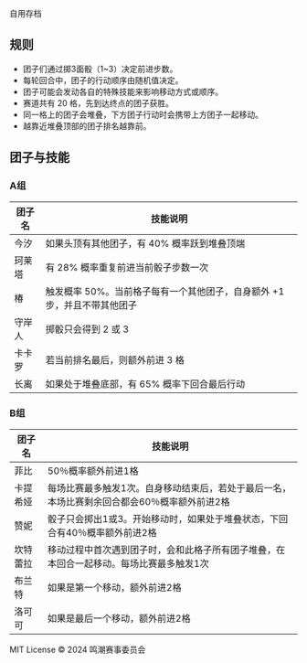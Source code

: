 <!--
 * @Author: leader one“
 * 
 * git config --global user.name leader sunyun0233@gmail.com
 * @Date: 2025-05-14 20:28:03
 * @LastEditors: leader one“
 * 
 * git config --global user.name leader sunyun0233@gmail.com
 * @LastEditTime: 2025-05-16 12:20:08
 * @FilePath: \wuwa_race\README.md
 * @Description: 这是默认设置,请设置`customMade`, 打开koroFileHeader查看配置 进行设置: https://github.com/OBKoro1/koro1FileHeader/wiki/%E9%85%8D%E7%BD%AE
-->
自用存档

## 规则

- 团子们通过掷3面骰（1~3）决定前进步数。
- 每轮回合中，团子的行动顺序由随机值决定。
- 团子可能会发动各自的特殊技能来影响移动方式或顺序。
- 赛道共有 20 格，先到达终点的团子获胜。
- 同一格上的团子会堆叠，下方团子行动时会携带上方团子一起移动。
- 越靠近堆叠顶部的团子排名越靠前。

## 团子与技能
### A组

| 团子名   | 技能说明 |
|--------|---------------------------|
| 今汐   | 如果头顶有其他团子，有 40% 概率跃到堆叠顶端 |
| 珂莱塔 | 有 28% 概率重复前进当前骰子步数一次 |
| 椿     | 触发概率 50%。当前格子每有一个其他团子，自身额外 +1 步，并且不带其他团子 |
| 守岸人 | 掷骰只会得到 2 或 3 |
| 卡卡罗 | 若当前排名最后，则额外前进 3 格 |
| 长离   | 如果处于堆叠底部，有 65% 概率下回合最后行动 |

### B组

| 团子名   | 技能说明 |
|--------|---------------------------|
| 菲比   | 50％概率额外前进1格 |
| 卡提希娅 | 每场比赛最多触发1次。自身移动结束后，若处于最后一名，本场比赛剩余回合都会60％概率额外前进2格 |
| 赞妮     | 骰子只会掷出1或3。开始移动时，如果处于堆叠状态，下回合有40％概率额外前进2格 |
| 坎特蕾拉 | 移动过程中首次遇到团子时，会和此格子所有团子堆叠，在本回合一起移动。每场比赛最多触发1次 |
| 布兰特 | 如果是第一个移动，额外前进2格 |
| 洛可可   | 如果是最后一个移动，额外前进2格 |

MIT License © 2024 鸣潮赛事委员会
